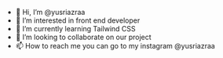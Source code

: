 - 👋 Hi, I’m @yusriazraa
- 👀 I’m interested in front end developer
- 🌱 I’m currently learning Tailwind CSS
- 💞️ I’m looking to collaborate on our project
- 📫 How to reach me you can go to my instagram @yusriazraa

<!---
yusriazraa/yusriazraa is a ✨ special ✨ repository because its `README.md` (this file) appears on your GitHub profile.
You can click the Preview link to take a look at your changes.
--->
